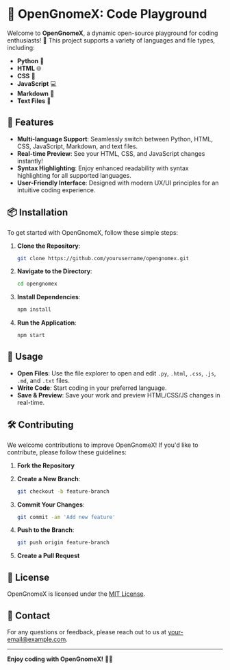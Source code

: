 # 🎨 OpenGnomeX: Code Playground

Welcome to **OpenGnomeX**, a dynamic open-source playground for coding enthusiasts! 🎉 This project supports a variety of languages and file types, including:

- **Python** 🐍
- **HTML** 🌐
- **CSS** 🎨
- **JavaScript** 💻
- **Markdown** 📝
- **Text Files** 📄

## 🚀 Features

- **Multi-language Support**: Seamlessly switch between Python, HTML, CSS, JavaScript, Markdown, and text files.
- **Real-time Preview**: See your HTML, CSS, and JavaScript changes instantly!
- **Syntax Highlighting**: Enjoy enhanced readability with syntax highlighting for all supported languages.
- **User-Friendly Interface**: Designed with modern UX/UI principles for an intuitive coding experience.

## 📦 Installation

To get started with OpenGnomeX, follow these simple steps:

1. **Clone the Repository**:

    ```bash
    git clone https://github.com/yourusername/opengnomex.git
    ```

2. **Navigate to the Directory**:

    ```bash
    cd opengnomex
    ```

3. **Install Dependencies**:

    ```bash
    npm install
    ```

4. **Run the Application**:

    ```bash
    npm start
    ```

## 🌟 Usage

- **Open Files**: Use the file explorer to open and edit `.py`, `.html`, `.css`, `.js`, `.md`, and `.txt` files.
- **Write Code**: Start coding in your preferred language.
- **Save & Preview**: Save your work and preview HTML/CSS/JS changes in real-time.

## 🛠️ Contributing

We welcome contributions to improve OpenGnomeX! If you'd like to contribute, please follow these guidelines:

1. **Fork the Repository**
2. **Create a New Branch**:
   
    ```bash
    git checkout -b feature-branch
    ```

3. **Commit Your Changes**:

    ```bash
    git commit -am 'Add new feature'
    ```

4. **Push to the Branch**:

    ```bash
    git push origin feature-branch
    ```

5. **Create a Pull Request**

## 📄 License

OpenGnomeX is licensed under the [MIT License](LICENSE).

## 💬 Contact

For any questions or feedback, please reach out to us at [your-email@example.com](mailto:your-email@example.com).

---

**Enjoy coding with OpenGnomeX!** 🚀✨

